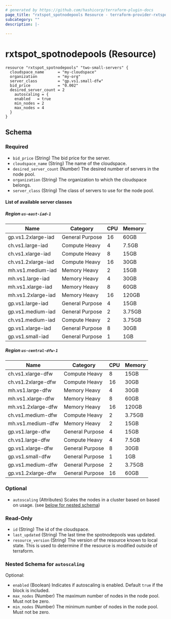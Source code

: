 ```yaml
---
# generated by https://github.com/hashicorp/terraform-plugin-docs
page_title: "rxtspot_spotnodepools Resource - terraform-provider-rxtspot"
subcategory: ""
description: |-
  
---
```


# rxtspot_spotnodepools (Resource)

```
resource "rxtspot_spotnodepools" "two-small-servers" {
  cloudspace_name      = "my-cloudspace"
  organization         = "my-org"
  server_class         = "gp.vs1.small-dfw"
  bid_price            = "0.002"
  desired_server_count = 2
    autoscaling = {
    enabled   = true
    min_nodes = 2
    max_nodes = 4
  }
}
```

<!-- schema generated by tfplugindocs -->
## Schema

### Required

- `bid_price` (String) The bid price for the server.
- `cloudspace_name` (String) The name of the cloudspace.
- `desired_server_count` (Number) The desired number of servers in the node pool.
- `organization` (String) The organization to which the cloudspace belongs.
- `server_class` (String) The class of servers to use for the node pool.

#### List of available server classes

##### Region `us-east-iad-1`

| Name | Category | CPU | Memory |
|------|----------|-----|--------|
| gp.vs1.2xlarge-iad | General Purpose | 16 | 60GB |
| ch.vs1.large-iad | Compute Heavy | 4 | 7.5GB |
| ch.vs1.xlarge-iad | Compute Heavy | 8 | 15GB |
| ch.vs1.2xlarge-iad | Compute Heavy | 16 | 30GB |
| mh.vs1.medium-iad | Memory Heavy | 2 | 15GB |
| mh.vs1.large-iad | Memory Heavy | 4 | 30GB |
| mh.vs1.xlarge-iad | Memory Heavy | 8 | 60GB |
| mh.vs1.2xlarge-iad | Memory Heavy | 16 | 120GB |
| gp.vs1.large-iad | General Purpose | 4 | 15GB |
| gp.vs1.medium-iad | General Purpose | 2 | 3.75GB |
| ch.vs1.medium-iad | Compute Heavy | 2 | 3.75GB |
| gp.vs1.xlarge-iad | General Purpose | 8 | 30GB |
| gp.vs1.small-iad | General Purpose | 1 | 1GB |

##### Region `us-central-dfw-1`

| Name | Category | CPU | Memory |
|------|----------|-----|--------|
| ch.vs1.xlarge-dfw | Compute Heavy | 8 | 15GB |
| ch.vs1.2xlarge-dfw | Compute Heavy | 16 | 30GB |
| mh.vs1.large-dfw | Memory Heavy | 4 | 30GB |
| mh.vs1.xlarge-dfw | Memory Heavy | 8 | 60GB |
| mh.vs1.2xlarge-dfw | Memory Heavy | 16 | 120GB |
| ch.vs1.medium-dfw | Compute Heavy | 2 | 3.75GB |
| mh.vs1.medium-dfw | Memory Heavy | 2 | 15GB |
| gp.vs1.large-dfw | General Purpose | 4 | 15GB |
| ch.vs1.large-dfw | Compute Heavy | 4 | 7.5GB |
| gp.vs1.xlarge-dfw | General Purpose | 8 | 30GB |
| gp.vs1.small-dfw | General Purpose | 1 | 1GB |
| gp.vs1.medium-dfw | General Purpose | 2 | 3.75GB |
| gp.vs1.2xlarge-dfw | General Purpose | 16 | 60GB |


### Optional

- `autoscaling` (Attributes) Scales the nodes in a cluster based on based on usage. (see [below for nested schema](#nestedatt--autoscaling))


### Read-Only

- `id` (String) The id of the cloudspace.
- `last_updated` (String) The last time the spotnodepools was updated.
- `resource_version` (String) The version of the resource known to local state. This is used to determine if the resource is modified outside of terraform.

<a id="nestedatt--autoscaling"></a>
### Nested Schema for `autoscaling`

Optional:

- `enabled` (Boolean) Indicates if autoscaling is enabled. Default `true` if the block is included.
- `max_nodes` (Number) The maximum number of nodes in the node pool. Must not be zero.
- `min_nodes` (Number) The minimum number of nodes in the node pool. Must not be zero.
